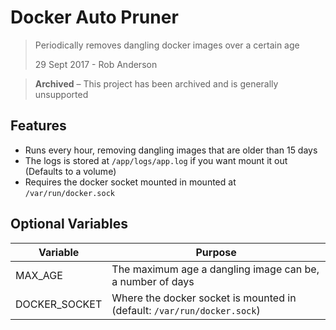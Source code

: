 
# Docker Auto Pruner

> Periodically removes dangling docker images over a certain age
>
> 29 Sept 2017 - Rob Anderson

> **Archived** – This project has been archived and is generally unsupported

## Features
- Runs every hour, removing dangling images that are older than 15 days
- The logs is stored at `/app/logs/app.log` if you want mount it out (Defaults to a volume)
- Requires the docker socket mounted in mounted at `/var/run/docker.sock`



## Optional Variables
| Variable      | Purpose |
| ------------- | ------- |
| MAX_AGE       | The maximum age a dangling image can be, a number of days |
| DOCKER_SOCKET | Where the docker socket is mounted in (default: `/var/run/docker.sock`) | 
